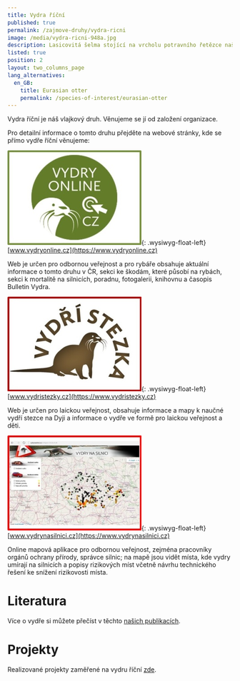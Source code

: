 ```yaml
---
title: Vydra říční
published: true
permalink: /zajmove-druhy/vydra-ricni
image: /media/vydra-ricni-948a.jpg
description: Lasicovitá šelma stojící na vrcholu potravního řetězce našich vod.
listed: true
position: 2
layout: two_columns_page
lang_alternatives:
  en_GB:
    title: Eurasian otter
    permalink: /species-of-interest/eurasian-otter
---
```

Vydra říční je náš vlajkový druh. Věnujeme se jí od založení organizace. 

Pro detailní informace o tomto druhu přejděte na webové stránky, kde se přímo vydře říční věnujeme:

![](/media/vydryonline_300.jpg){: .wysiwyg-float-left}[www.vydryonline.cz](https://www.vydryonline.cz) 

Web je určen pro odbornou veřejnost a pro rybáře obsahuje aktuální informace o tomto druhu v ČR, sekci ke škodám, které působí na rybách, sekci k mortalitě na silnicích, poradnu, fotogalerii, knihovnu a časopis Bulletin Vydra.

<div class="clearfix"></div>

![](/media/vydristezky_300.jpg){: .wysiwyg-float-left}[www.vydristezky.cz](https://www.vydristezky.cz)

Web je určen pro laickou veřejnost, obsahuje informace a mapy k naučné vydří stezce na Dyji a informace o vydře ve formě pro laickou veřejnost a děti.

<div class="clearfix"></div>

![](/media/vydrynasilnici_300.jpg){: .wysiwyg-float-left}[www.vydrynasilnici.cz](https://www.vydrynasilnici.cz)

Online mapová aplikace pro odbornou veřejnost, zejména pracovníky orgánů ochrany přírody, správce silnic; na mapě jsou vidět místa, kde vydry umírají na silnicích a popisy rizikových míst včetně návrhu technického řešení ke snížení rizikovosti místa.

<div class="clearfix"></div>

# Literatura

Více o vydře si můžete přečíst v těchto [našich publikacích](/publications#category=vydra).

# Projekty

Realizované projekty zaměřené na vydru říční [zde](/projects#category=vydra).
